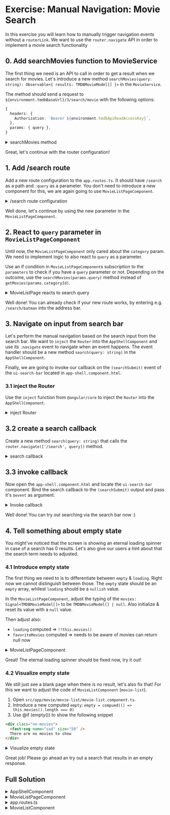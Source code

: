 # Exercise: Manual Navigation: Movie Search

In this exercise you will learn how to manually trigger navigation events without a `routerLink`.
We want to use the `router.navigate` API in order to implement a movie search functionality

## 0. Add searchMovies function to MovieService

The first thing we need is an API to call in order to get a result when we search for movies.
Let's introduce a new method `searchMovies(query: string): Observable<{ results: TMDBMovieModel[] }>`
in the `MovieService`.

The method should send a request to `${environment.tmdbBaseUrl}/3/search/movie`
with the following options:

```ts
{
  headers: {
    Authorization: `Bearer ${environment.tmdbApiReadAccessKey}`,
  },
  params: { query },
}
```

<details>
  <summary>searchMovies method</summary>

```ts
// src/app/movie/movie.service.ts

/* before ..*/

searchMovies(query: string): Observable<{ results: TMDBMovieModel[] }> {
  return this.httpClient.get<{ results: TMDBMovieModel[] }>(
    `${environment.tmdbBaseUrl}/3/search/movie`,
    {
      headers: {
        Authorization: `Bearer ${environment.tmdbApiReadAccessKey}`,
      },
      params: { query },
    }
  );
}

```

</details>

Great, let's continue with the router configuration!

## 1. Add /search route

Add a new route configuration to the `app.routes.ts`. It should have `/search` as a path and `:query` as a
parameter. You don't need to introduce a new component for this, we are again going to use `MovieListPageComponent`.

<details>
  <summary>/search route configuration</summary>

```ts
// src/app/app.routes.ts

/* before */

{
  path: 'search/:query',
  component: MovieListPageComponent,
},

/* after */

```

</details>

Well done, let's continue by using the new parameter in the `MovieListPageComponent`.

## 2. React to `query` parameter in `MovieListPageComponent`

Until now, the `MovieListPageComponent` only cared about the `category` param. We need to implement logic to
also react to `query` as a parameter.

Use an if condition in `MovieListPageComponent`s subscription to the `parameters` to check if you have a `query` parameter or not.
Depending on the outcome, use the `searchMovies(params.query)` method instead of `getMovies(params.categoryId)`.

<details>
  <summary>MovieListPage reacts to search query</summary>

```ts
// src/app/movie/movie-list-page/movie-list-page.component.ts

constructor() {
  this.route.params.subscribe(params => {
    this.movies.set([]);
    if (params.query) { // 👈️ perform search when we have a query
      this.movieService.searchMovies(params.query).subscribe(data => {
        this.movies.set(data.results);
      });
    } else {
      this.movieService.getMovies(params.category).subscribe(data => {
        this.movies.set(data.results);
      });
    }
  });
}

```

</details>

Well done! You can already check if your new route works, by entering e.g. `/search/batman` into the address bar.

## 3. Navigate on input from search bar

Let's perform the manual navigation based on the search input from the search bar.
We want to `inject` the `Router` into the `AppShellComponent` and use its `.navigate` event to navigate when
an event happens.
The event handler should be a new method `search(query: string)` in the `AppShellComponent`. 

Finally, we are going to invoke our callback on the `(searchSubmit)` event of the `ui-search-bar` located in `app-shell.component.html`.

### 3.1 inject the Router

Use the `inject` function from `@angular/core` to inject the `Router` into the `AppShellComponent`.

<details>
  <summary>inject Router</summary>

```ts
// src/app/app-shell/app-shell.component.ts

import { Component, inject } from '@angular/core';
import { Router, /*...*/ } from '@angular/router';

/* before.. */

router = inject(Router);

```

</details>

## 3.2 create a search callback

Create a new method `search(query: string)` that calls the `router.navigate(['/search', query])` method.

<details>
  <summary>search callback</summary>

```ts

// src/app/app-shell/app-shell.component.ts

import { Component, inject } from '@angular/core';
import { Router, RouterLink, RouterLinkActive } from '@angular/router';

/* before.. */

router = inject(Router);

search(query: string) {
  this.router.navigate(['/search', query]);
}

/* after */


```

</details>

## 3.3 invoke callback

Now open the `app-shell.component.html` and locate the `ui-search-bar` component.
Bind the search callback to the `(searchSubmit)` output and pass it's `$event` as argument.

<details>
  <summary>Invoke callback</summary>

```html

<ui-search-bar (searchSubmit)="search($event)"/>

```

</details>

Well done! You can try out searching via the search bar now :)

## 4. Tell something about empty state

You might've noticed that the screen is showing an eternal loading spinner in case of a search has 0 results.
Let's also give our users a hint about that the search term needs to adjusted.

### 4.1 Introduce empty state

The first thing we need to is to differentiate between `empty` & `loading`. Right now we cannot distinguish between
those.
The `empty` state should be an `empty` array, whilest `loading` should be a `nullish` value.

In the `MovieListPageComponent`, adjust the typing of the `movies: Signal<TMDBMovieModel[]>` to be `TMDBMovieModel[] | null`.
Also initialize & reset its value with a `null` value.

Then adjust also:
* `loading` computed => `!!this.movies()`
* `favoriteMovies` computed => needs to be aware of movies can return null now


<details>
  <summary>MovieListPageComponent</summary>

```ts
// movie-list-page.component.ts

export class MovieListPageComponent {
  //                                  👇️     👇️
  movies = signal<TMDBMovieModel[] | null>(null);
  //                            👇️
  loading = computed(() => !this.movies());

  /* ... */

  favoriteMovies = computed(() =>
    // 👇️
    (this.movies() ?? []).filter(movie => this.favoriteMovieIds().has(movie.id))
  );

  constructor() {
    this.route.params.subscribe(params => {
      this.movies.set(null); // 👈️👈️
      
      /**/
    });
  }
}

```

</details>

Great! The eternal loading spinner should be fixed now, try it out!

### 4.2 Visualize empty state

We still just see a blank page when there is no result, let's also fix that!
For this we want to adjust the code of `MovieListComponent` (`movie-list`).

1. Open `src/app/movie/movie-list/movie-list.component.ts`.
2. Introduce a new computed `empty`: `empty = compued(() => this.movies().length === 0)`
3. Use @if (empty()) to show the following snippet

```html
<div class="no-movies">
  <fast-svg name="sad" size="50" />
  There are no movies to show
</div>
```

<details>
  <summary>Visualize empty state</summary>

```html
<!-- movie-list.component.ts -->

@if (empty()) {
  <div class="no-movies">
    <fast-svg name="sad" size="50" />
    There are no movies to show
  </div>
}
```

```ts
// movie-list.component.ts 

empty = computed(() => this.movies().length === 0);

```

</details>

Great job! Please go ahead an try out a search that results in an empty response.

## Full Solution

<details>
  <summary>AppShellComponent</summary>

```ts

import { Component, inject } from '@angular/core';
import { Router, RouterLink, RouterLinkActive } from '@angular/router';
import { FastSvgComponent } from '@push-based/ngx-fast-svg';

import { DarkModeToggleComponent } from '../ui/component/dark-mode-toggle/dark-mode-toggle.component';
import { HamburgerButtonComponent } from '../ui/component/hamburger-button/hamburger-button.component';
import { SearchBarComponent } from '../ui/component/search-bar/search-bar.component';
import { SideDrawerComponent } from '../ui/component/side-drawer/side-drawer.component';

@Component({
  selector: 'app-shell',
  templateUrl: './app-shell.component.html',
  styleUrls: ['./app-shell.component.scss'],
  standalone: true,
  imports: [
    SideDrawerComponent,
    FastSvgComponent,
    HamburgerButtonComponent,
    SearchBarComponent,
    DarkModeToggleComponent,
    RouterLink,
    RouterLinkActive,
  ],
})
export class AppShellComponent {
  sideDrawerOpen = false;

  router = inject(Router);

  search(query: string) {
    this.router.navigate(['/search', query]);
  }
}


```

</details>

<details>
  <summary>MovieListPageComponent</summary>

```ts

import { Component, computed, inject, signal } from '@angular/core';
import { ActivatedRoute } from '@angular/router';

import { MovieModel, TMDBMovieModel } from '../../shared/model/movie.model';
import { MovieService } from '../movie.service';
import { MovieListComponent } from '../movie-list/movie-list.component';

@Component({
  selector: 'movie-list-page',
  standalone: true,
  imports: [MovieListComponent],
  template: `
    <div class="favorite-widget">
      @for (fav of favoriteMovies(); track fav; let last = $last) {
        <span>{{ fav.title }}</span>
        @if (!last) {
          <span>•</span>
        }
      }
    </div>
    @if (loading()) {
      <div class="loader"></div>
    } @else {
      <movie-list
        [movies]="movies()"
        [favoriteMovieIds]="favoriteMovieIds()"
        (toggleFavorite)="toggleFavorite($event)" />
    }
  `,
  styles: ``,
})
export class MovieListPageComponent {
  movies = signal<TMDBMovieModel[] | null>(null);

  loading = computed(() => !this.movies());

  favoriteMovieIds = signal(new Set<string>(), {
    equal: () => false,
  });

  favoriteMovies = computed(() =>
    (this.movies() ?? []).filter(movie => this.favoriteMovieIds().has(movie.id))
  );

  private movieService = inject(MovieService);
  private route = inject(ActivatedRoute);

  constructor() {
    this.route.params.subscribe(params => {
      this.movies.set(null);
      if (params.query) {
        this.movieService.searchMovies(params.query).subscribe(data => {
          this.movies.set(data.results);
        });
      } else {
        this.movieService.getMovies(params.category).subscribe(data => {
          this.movies.set(data.results);
        });
      }
    });
  }

  toggleFavorite(movie: MovieModel) {
    this.favoriteMovieIds.update(favoriteMovieIds => {
      if (favoriteMovieIds.has(movie.id)) {
        favoriteMovieIds.delete(movie.id);
      } else {
        favoriteMovieIds.add(movie.id);
      }
      return favoriteMovieIds;
    });
  }
}


```

</details>

<details>
  <summary>app.routes.ts</summary>

```ts

import { Routes } from '@angular/router';

import { MovieListPageComponent } from './movie/movie-list-page/movie-list-page.component';
import { NotFoundPageComponent } from './movie/not-found-page/not-found-page.component';

export const routes: Routes = [
  {
    path: '',
    pathMatch: 'full',
    redirectTo: 'list/popular',
  },
  {
    path: 'list/:category',
    component: MovieListPageComponent,
  },
  {
    path: 'search/:query',
    component: MovieListPageComponent,
  },
  {
    path: '**',
    component: NotFoundPageComponent
  },
];


```

</details>

<details>
  <summary>MovieListComponent</summary>

```ts

import {
  ChangeDetectionStrategy,
  Component,
  computed,
  input,
  output,
} from '@angular/core';
import { RouterLink } from '@angular/router';
import { FastSvgComponent } from '@push-based/ngx-fast-svg';

import { MovieModel } from '../../shared/model/movie.model';
import { MovieCardComponent } from '../movie-card/movie-card.component';

@Component({
  selector: 'movie-list',
  standalone: true,
  imports: [MovieCardComponent, RouterLink, FastSvgComponent],
  template: `
    @if (empty()) {
      <div class="no-movies">
        <fast-svg name="sad" size="50" />
        There are no movies to show
      </div>
    }
    @for (movie of movies(); track movie.id) {
      <movie-card
        [routerLink]="['/movie', movie.id]"
        [movie]="movie"
        [favorite]="favoriteMovieIds().has(movie.id)"
        (favoriteChange)="toggleFavorite.emit(movie)" />
    }
  `,
  styles: `
    :host {
      display: grid;
      grid-template-columns: repeat(auto-fit, minmax(10rem, 35rem));
      gap: 4rem 2rem;
      place-content: space-between space-evenly;
      align-items: start;
      position: relative;
    }
  `,
  changeDetection: ChangeDetectionStrategy.OnPush,
})
export class MovieListComponent {
  movies = input.required<MovieModel[]>();
  favoriteMovieIds = input(new Set<string>());
  toggleFavorite = output<MovieModel>();

  empty = computed(() => this.movies().length === 0);
}

```

</details>
